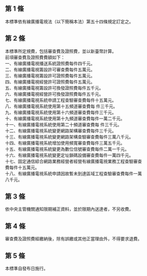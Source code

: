 第 1 條
-------
本標準依有線廣播電視法（以下簡稱本法）第五十四條規定訂定之。

第 2 條
-------
本標準所定規費，包括審查費及證照費，並以新臺幣計算。   
前項審查費及證照費費額如下：   
一、有線廣播電視播送系統證照費每件四千元。  
二、有線廣播電視籌設許可審查費每件五萬元。  
三、有線廣播電視籌設許可證照費每件五萬元。  
四、有線廣播電視經營許可證照費每件五萬元。  
五、有線廣播電視籌設許可換發證照費每件五千元。  
六、有線廣播電視經營許可換發證照費每件五千元。  
七、有線廣播電視系統申請工程查驗審查費每件十五萬元。  
八、有線廣播電視系統使用第十五頻道審查費每 件三千元。  
九、有線廣播電視系統使用第十六頻道審查費每件三千元。  
十、有線廣播電視系統使用第十九頻道審查費每件一萬二千元。  
十一、有線廣播電視系統使用第二十頻道審查費每 件三千元。  
十二、有線廣播電視系統變更網路架構審查費每件三千元。  
十三、有線廣播電視系統變更網路架構查驗審查費每件三萬八千元。  
十四、有線廣播電視系統增加使用頻寬審查費每件三萬五千元。  
十五、有線廣播電視系統變更為數位信號審查費每件二萬一千元。  
十六、有線廣播電視系統變更定址鎖碼設備審查費每件一萬四千元。  
十七、固定通信綜合網路業務經營者經營有線廣播電視業務工程查驗審查  
      費每件十五萬元。  
十八、有線廣播電視系統申請因故暫未到達區域工程查驗審查費每件一萬  
      八千元。

第 3 條
-------
依中央主管機關通知限期補正資料，並於限期內送達者，不另收費。

第 4 條
-------
審查費及證照費經繳納後，除有誤繳或其他正當理由外，不得要求退費。

第 5 條
-------
本標準自發布日施行。

